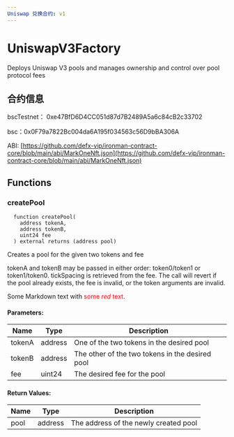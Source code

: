 ```yaml
---
Uniswap 兑换合约: v1
---
```


# UniswapV3Factory
Deploys Uniswap V3 pools and manages ownership and control over pool protocol fees

## 合约信息

bscTestnet： 0xe47BfD6D4CC051d87d7B2489A5a6c84cB2c33702

bsc：0x0F79a7822Bc004da6A195f034563c56D9bBA306A

ABI: [https://github.com/defx-vip/ironman-contract-core/blob/main/abi/MarkOneNft.json](https://github.com/defx-vip/ironman-contract-core/blob/main/abi/MarkOneNft.json)

## Functions
### createPool
``` solidity
  function createPool(
    address tokenA,
    address tokenB,
    uint24 fee
  ) external returns (address pool)
```
Creates a pool for the given two tokens and fee

tokenA and tokenB may be passed in either order: token0/token1 or token1/token0. tickSpacing is retrieved from the fee. The call will revert if the pool already exists, the fee is invalid, or the token arguments are invalid.

Some Markdown text with <span style="color:red">some *red* text</span>.

#### Parameters:
| Name        | Type | Description |
|-----| ----- | -----------------------------------------------|
| tokenA      | address  | One of the two tokens in the desired pool      |
| tokenB      | address  | The other of the two tokens in the desired pool|
| fee         | uint24   | The desired fee for the pool|

#### Return Values:
| Name        | Type | Description |
| ----- | ----- | -----------------------------------------------|
| pool        | address  | The address of the newly created pool|
